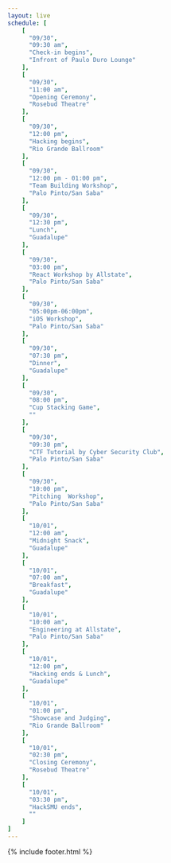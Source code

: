 ```yaml
---
layout: live
schedule: [
    [
      "09/30",
      "09:30 am",
      "Check-in begins",
      "Infront of Paulo Duro Lounge"
    ],
    [
      "09/30",
      "11:00 am",
      "Opening Ceremony",
      "Rosebud Theatre"
    ],
    [
      "09/30",
      "12:00 pm",
      "Hacking begins",
      "Rio Grande Ballroom"
    ],
    [
      "09/30",
      "12:00 pm - 01:00 pm",
      "Team Building Workshop",
      "Palo Pinto/San Saba"
    ],
    [
      "09/30",
      "12:30 pm",
      "Lunch",
      "Guadalupe"
    ],
    [
      "09/30",
      "03:00 pm",
      "React Workshop by Allstate",
      "Palo Pinto/San Saba"
    ],
    [
      "09/30",
      "05:00pm-06:00pm",
      "iOS Workshop",
      "Palo Pinto/San Saba"
    ],
    [
      "09/30",
      "07:30 pm",
      "Dinner",
      "Guadalupe"
    ],
    [
      "09/30",
      "08:00 pm",
      "Cup Stacking Game",
      ""
    ],
    [
      "09/30",
      "09:30 pm",
      "CTF Tutorial by Cyber Security Club",
      "Palo Pinto/San Saba"
    ],
    [
      "09/30",
      "10:00 pm",
      "Pitching  Workshop",
      "Palo Pinto/San Saba"
    ],
    [
      "10/01",
      "12:00 am",
      "Midnight Snack",
      "Guadalupe"
    ],
    [
      "10/01",
      "07:00 am",
      "Breakfast",
      "Guadalupe"
    ],
    [
      "10/01",
      "10:00 am",
      "Engineering at Allstate",
      "Palo Pinto/San Saba"
    ],
    [
      "10/01",
      "12:00 pm",
      "Hacking ends & Lunch",
      "Guadalupe"
    ],
    [
      "10/01",
      "01:00 pm",
      "Showcase and Judging",
      "Rio Grande Ballroom"
    ],
    [
      "10/01",
      "02:30 pm",
      "Closing Ceremony",
      "Rosebud Theatre"
    ],
    [
      "10/01",
      "03:30 pm",
      "HackSMU ends",
      ""
    ]
]
---
```

{% include footer.html %}
